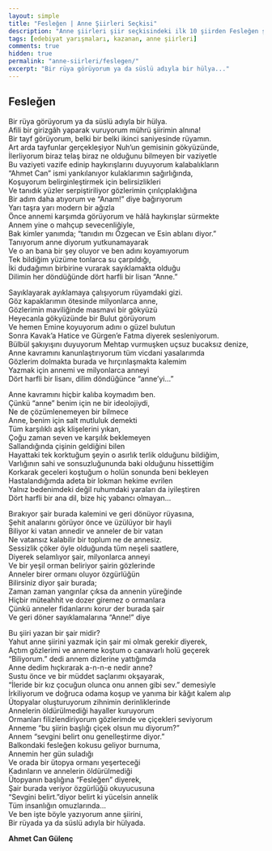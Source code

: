 ```yaml
---
layout: simple
title: "Fesleğen | Anne Şiirleri Seçkisi"
description: "Anne şiirleri şiir seçkisindeki ilk 10 şiirden Fesleğen şiiri..."
tags: [edebiyat yarışmaları, kazanan, anne şiirleri]
comments: true
hidden: true
permalink: "anne-siirleri/feslegen/"
excerpt: "Bir rüya görüyorum ya da süslü adıyla bir hülya..."
---
```


## Fesleğen
Bir rüya görüyorum ya da süslü adıyla bir hülya.  
Afili bir girizgâh yaparak vuruyorum mührü şiirimin alnına!  
Bir tayf görüyorum, belki bir belki ikinci saniyesinde rüyamın.  
Art arda tayfunlar gerçekleşiyor Nuh’un gemisinin gökyüzünde,  
İlerliyorum biraz telaş biraz ne olduğunu bilmeyen bir vaziyetle  
Bu vaziyeti vazife edinip haykırışlarını duyuyorum kalabalıkların  
“Ahmet Can” ismi yankılanıyor kulaklarımın sağırlığında,  
Koşuyorum belirginleştirmek için belirsizlikleri  
Ve tanıdık yüzler serpiştiriliyor gözlerimin çırılçıplaklığına  
Bir adım daha atıyorum ve “Anam!” diye bağırıyorum  
Yarı taşra yarı modern bir ağızla  
Önce annemi karşımda görüyorum ve hâlâ haykırışlar sürmekte  
Annem yine o mahçup sevecenliğiyle,  
Bak kimler yanımda; “tanıdın mı Özgecan ve Esin ablanı diyor.”  
Tanıyorum anne diyorum yutkunamayarak  
Ve o an bana bir şey oluyor ve ben adını koyamıyorum  
Tek bildiğim yüzüme tonlarca su çarpıldığı,  
İki dudağımın birbirine vurarak sayıklamakta olduğu  
Dilimin her döndüğünde dört harfli bir lisan “Anne.”  
  
Sayıklayarak ayıklamaya çalışıyorum rüyamdaki gizi.  
Göz kapaklarımın ötesinde milyonlarca anne,  
Gözlerimin maviliğinde masmavi bir gökyüzü  
Heyecanla gökyüzünde bir Bulut görüyorum  
Ve hemen Emine koyuyorum adını o güzel bulutun  
Sonra Kavak’a Hatice ve Gürgen’e Fatma diyerek sesleniyorum.  
Bülbül şakıyışını duyuyorum Mehtap vurmuşken uçsuz bucaksız denize,  
Anne kavramını kanunlaştırıyorum tüm vicdani yasalarımda  
Gözlerim dolmakta burada ve hırçınlaşmakta kalemim  
Yazmak için annemi ve milyonlarca anneyi  
Dört harfli bir lisanı, dilim döndüğünce “anne’yi…”  
  
Anne kavramını hiçbir kalıba koymadım ben.  
Çünkü “anne” benim için ne bir ideolojiydi,  
Ne de çözümlenemeyen bir bilmece  
Anne, benim için salt mutluluk demekti  
Tüm karşılıklı aşk klişelerini yıkan,  
Çoğu zaman seven ve karşılık beklemeyen  
Sallandığında çişinin geldiğini bilen  
Hayattaki tek korktuğum şeyin o asırlık terlik olduğunu bildiğim,  
Varlığının sahi ve sonsuzluğununda baki olduğunu hissettiğim  
Korkarak geceleri koştuğum o holün sonunda beni bekleyen  
Hastalandığımda adeta bir lokman hekime evrilen  
Yalnız bedenimdeki değil ruhumdaki yaraları da iyileştiren  
Dört harfli bir ana dil, bize hiç yabancı olmayan…  
  
Bırakıyor şair burada kalemini ve geri dönüyor rüyasına,  
Şehit analarını görüyor önce ve üzülüyor bir hayli  
Biliyor ki vatan annedir ve anneler de bir vatan  
Ne vatansız kalabilir bir toplum ne de annesiz.  
Sessizlik çöker öyle olduğunda tüm neşeli saatlere,  
Diyerek selamlıyor şair, milyonlarca anneyi  
Ve bir yeşil orman beliriyor şairin gözlerinde  
Anneler birer ormanı oluyor özgürlüğün  
Bilirsiniz diyor şair burada;  
Zaman zaman yangınlar çıksa da annenin yüreğinde  
Hiçbir müteahhit ve dozer giremez o ormanlara  
Çünkü anneler fidanlarını korur der burada şair  
Ve geri döner sayıklamalarına “Anne!” diye  
  
Bu şiiri yazan bir şair midir?  
Yahut anne şiirini yazmak için şair mi olmak gerekir diyerek,  
Açtım gözlerimi ve anneme koştum o canavarlı holü geçerek  
“Biliyorum.” dedi annem dizlerine yattığımda  
Anne dedim hıçkırarak a-n-n-e nedir anne?  
Sustu önce ve bir müddet saçlarımı okşayarak,  
“İleride bir kız çocuğun olunca onu annen gibi sev.” demesiyle  
İrkiliyorum ve doğruca odama koşup ve yanıma bir kâğıt kalem alıp  
Ütopyalar oluşturuyorum zihnimin derinliklerinde  
Annelerin öldürülmediği hayaller kuruyorum  
Ormanları filizlendiriyorum gözlerimde ve çiçekleri seviyorum  
Anneme “bu şiirin başlığı çiçek olsun mu diyorum?”  
Annem “sevgini belirt onu genelleştirme diyor.”  
Balkondaki fesleğen kokusu geliyor burnuma,  
Annemin her gün suladığı  
Ve orada bir ütopya ormanı yeşerteceği  
Kadınların ve annelerin öldürülmediği  
Ütopyanın başlığına “Fesleğen” diyerek,  
Şair burada veriyor özgürlüğü okuyucusuna  
“Sevgini belirt.”diyor belirt ki yücelsin annelik  
Tüm insanlığın omuzlarında…  
Ve ben işte böyle yazıyorum anne şiirini,  
Bir rüyada ya da süslü adıyla bir hülyada.  

**Ahmet Can Gülenç**
